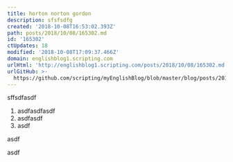 ```yaml
---
title: horton norton gordon
description: sfsfsdfg
created: '2018-10-08T16:53:02.393Z'
path: posts/2018/10/08/165302.md
id: '165302'
ctUpdates: 18
modified: '2018-10-08T17:09:37.466Z'
domain: englishblog1.scripting.com
urlHtml: 'http://englishblog1.scripting.com/posts/2018/10/08/165302.md'
urlGitHub: >-
  https://github.com/scripting/myEnglishBlog/blob/master/blog/posts/2018/10/08/165302.md
---
```

sffsdfasdf

1.  asdfasdfasdf
2.  asdfasdf
3.  asdf

asdf

asdf